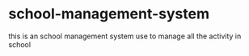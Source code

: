# school-management-system
this is an school management system use to manage all the activity in school
